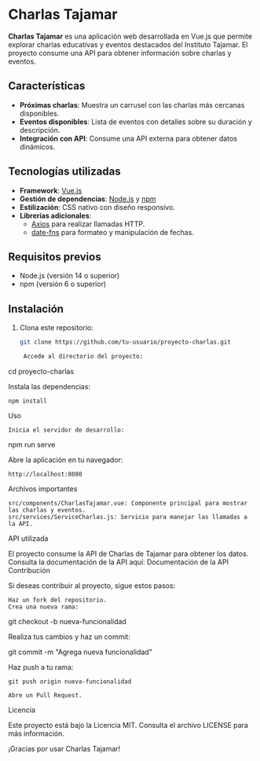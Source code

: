 # Charlas Tajamar

**Charlas Tajamar** es una aplicación web desarrollada en Vue.js que permite explorar charlas educativas y eventos destacados del Instituto Tajamar. El proyecto consume una API para obtener información sobre charlas y eventos.

## Características

- **Próximas charlas**: Muestra un carrusel con las charlas más cercanas disponibles.
- **Eventos disponibles**: Lista de eventos con detalles sobre su duración y descripción.
- **Integración con API**: Consume una API externa para obtener datos dinámicos.

## Tecnologías utilizadas

- **Framework**: [Vue.js](https://vuejs.org/)
- **Gestión de dependencias**: [Node.js](https://nodejs.org/) y [npm](https://www.npmjs.com/)
- **Estilización**: CSS nativo con diseño responsivo.
- **Librerías adicionales**:
  - [Axios](https://axios-http.com/) para realizar llamadas HTTP.
  - [date-fns](https://date-fns.org/) para formateo y manipulación de fechas.

## Requisitos previos

- Node.js (versión 14 o superior)
- npm (versión 6 o superior)

## Instalación

1. Clona este repositorio:
   ```bash
   git clone https://github.com/tu-usuario/proyecto-charlas.git

    Accede al directorio del proyecto:

cd proyecto-charlas

Instala las dependencias:

    npm install

Uso

    Inicia el servidor de desarrollo:

npm run serve

Abre la aplicación en tu navegador:

    http://localhost:8080

Archivos importantes

    src/components/CharlasTajamar.vue: Componente principal para mostrar las charlas y eventos.
    src/services/ServiceCharlas.js: Servicio para manejar las llamadas a la API.

API utilizada

El proyecto consume la API de Charlas de Tajamar para obtener los datos. Consulta la documentación de la API aquí: Documentación de la API
Contribución

Si deseas contribuir al proyecto, sigue estos pasos:

    Haz un fork del repositorio.
    Crea una nueva rama:

git checkout -b nueva-funcionalidad

Realiza tus cambios y haz un commit:

git commit -m "Agrega nueva funcionalidad"

Haz push a tu rama:

    git push origin nueva-funcionalidad

    Abre un Pull Request.

Licencia

Este proyecto está bajo la Licencia MIT. Consulta el archivo LICENSE para más información.

¡Gracias por usar Charlas Tajamar!
